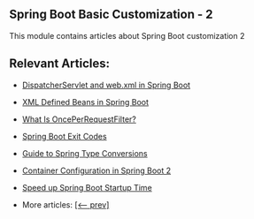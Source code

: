 ## Spring Boot Basic Customization - 2

This module contains articles about Spring Boot customization 2

## Relevant Articles:

- [DispatcherServlet and web.xml in Spring Boot](docs/SpringBoot_DispatcherServlet_WebXML.md)
- [XML Defined Beans in Spring Boot](docs/SpringBoot_XML_Bean.md)
- [What Is OncePerRequestFilter?](docs/SpringBoot_OncePerRequestFilter.md)
- [Spring Boot Exit Codes](docs/SpringBoot_ExitCodes.md)
- [Guide to Spring Type Conversions](docs/SpringBoot_TypeConversions.md)
- [Container Configuration in Spring Boot 2](docs/SpringBoot_ContainerConfiguration.md)
- [Speed up Spring Boot Startup Time](docs/SpringBoot_StartupSpeed.md)

- More articles: [[<-- prev]](../spring-boot-basic-customization-1/README.md)